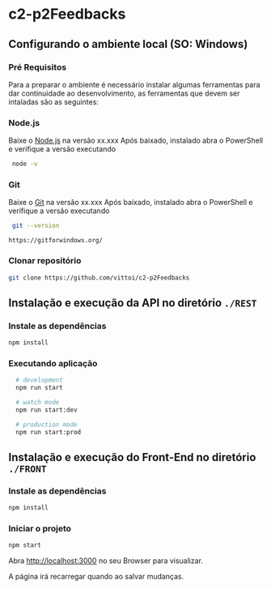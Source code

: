 # c2-p2Feedbacks

## Configurando o ambiente local (SO: Windows)
  ### Pré Requisitos
   Para a preparar o ambiente é necessário instalar algumas ferramentas para dar continuidade ao desenvolvimento, as ferramentas que devem ser intaladas são as seguintes:
   
   ### Node.js
   Baixe o [Node.js]([https://nodejs.org/en/download/]) na versão xx.xxx
   Após baixado, instalado abra o PowerShell e verifique a versão executando
   
   ```bash
    node -v 
   ```   
   
   ### Git 
   Baixe o [Git]([[https://www.npackd.org/p/git64/2.32.0.2]]) na versão xx.xxx
   Após baixado, instalado abra o PowerShell e verifique a versão executando
   
   ```bash
    git --version 
   ```   
   `https://gitforwindows.org/`

  ### Clonar repositório 
  ```bash
  git clone https://github.com/vittoi/c2-p2Feedbacks
  ```
  
  
  
 ## Instalação e execução da API no diretório `./REST`
  
  ### Instale as dependências
  ```bash
  npm install
  ```
  
  ### Executando aplicação
  ```bash
    # development
    npm run start

    # watch mode
    npm run start:dev

    # production mode
    npm run start:prod
  ```
 ## Instalação e execução do Front-End no diretório `./FRONT`
   ### Instale as dependências
  ```bash
  npm install
  ```
  
  ### Iniciar o projeto
  ```bash
  npm start
  ```

  Abra [http://localhost:3000](http://localhost:3000) no seu Browser para visualizar.

  A página irá recarregar quando ao salvar mudanças.
